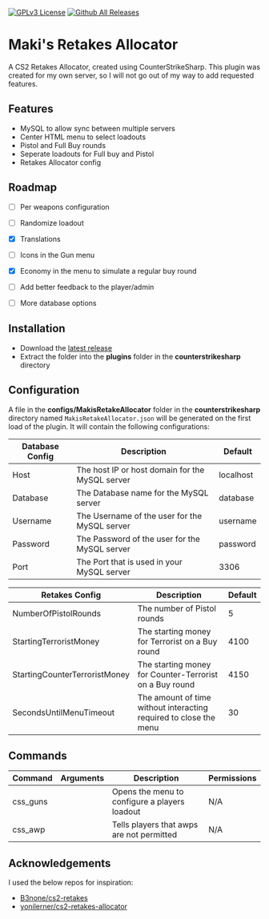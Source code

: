 [![GPLv3 License](https://img.shields.io/badge/License-GPL%20v3-yellow.svg)](https://opensource.org/licenses/) [![Github All Releases](https://img.shields.io/github/downloads/marijay1/MakisRetakeAllocator/total.svg)](https://github.com/marijay1/MakisRetake/releases)
# Maki's Retakes Allocator

A CS2 Retakes Allocator, created using CounterStrikeSharp.
This plugin was created for my own server, so I will not go out of my way to add requested features.


## Features

- MySQL to allow sync between multiple servers
- Center HTML menu to select loadouts
- Pistol and Full Buy rounds
- Seperate loadouts for Full buy and Pistol
- Retakes Allocator config


## Roadmap

- [ ] Per weapons configuration

- [ ] Randomize loadout

- [x] Translations

- [ ] Icons in the Gun menu

- [x] Economy in the menu to simulate a regular buy round

- [ ] Add better feedback to the player/admin

- [ ] More database options


## Installation

- Download the [latest release](https://github.com/marijay1/MakisRetakeAllocator/releases)
- Extract the folder into the **plugins** folder in the **counterstrikesharp** directory

## Configuration

A file in the **configs/MakisRetakeAllocator** folder in the **counterstrikesharp** directory named `MakisRetakeAllocator.json` will be generated on the first load of the plugin. It will contain the following configurations:

| Database Config               | Description                                                       | Default   |
|-------------------------------|-------------------------------------------------------------------|-----------|
| Host                          | The host IP or host domain for the MySQL server                   | localhost |
| Database                      | The Database name for the MySQL server                            | database  |
| Username                      | The Username of the user for the MySQL server                     | username  |
| Password                      | The Password of the user for the MySQL server                     | password  |
| Port                          | The Port that is used in your MySQL server                        | 3306      |

| Retakes Config                | Description                                                       | Default   |
|-------------------------------|-------------------------------------------------------------------|-----------|
| NumberOfPistolRounds          | The number of Pistol rounds                                       | 5         |
| StartingTerroristMoney        | The starting money for Terrorist on a Buy round                   | 4100      |
| StartingCounterTerroristMoney | The starting money for Counter-Terrorist on a Buy round           | 4150      |
| SecondsUntilMenuTimeout       | The amount of time without interacting required to close the menu | 30        |

## Commands

| Command  | Arguments | Description                                   | Permissions |
|----------|-----------|-----------------------------------------------|-------------|
| css_guns |           | Opens the menu to configure a players loadout | N/A         |
| css_awp  |           | Tells players that awps are not permitted     | N/A         |

## Acknowledgements

I used the below repos for inspiration:
 - [B3none/cs2-retakes](https://github.com/B3none/cs2-retakes)
 - [yonilerner/cs2-retakes-allocator](https://github.com/yonilerner/cs2-retakes-allocator)

